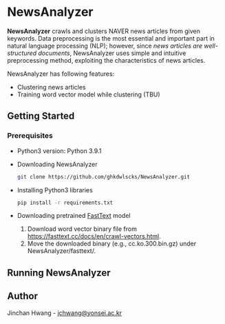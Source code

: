 <!-- Writer: Jinchan Hwang <jchwang@yonsei.ac.kr> -->

# NewsAnalyzer

**NewsAnalyzer** crawls and clusters NAVER news articles from given keywords.
Data preprocessing is the most essential and important part in natural language processing (NLP); however, since *news articles are well-structured documents*, NewsAnalyzer uses simple and intuitive preprocessing method, exploiting the characteristics of news articles.

NewsAnalyzer has following features:

* Clustering news articles
* Training word vector model while clustering (TBU)

## Getting Started

### Prerequisites

* Python3 version: Python 3.9.1

* Downloading NewsAnalyzer

    ```sh
    git clone https://github.com/ghkdwlscks/NewsAnalyzer.git
    ```

* Installing Python3 libraries

    ```sh
    pip install -r requirements.txt
    ```

* Downloading pretrained [FastText](https://fasttext.cc/) model
    1. Download word vector binary file from <https://fasttext.cc/docs/en/crawl-vectors.html>.
    2. Move the downloaded binary (e.g., cc.ko.300.bin.gz) under NewsAnalyzer/fasttext/.

## Running NewsAnalyzer

## Author

Jinchan Hwang - jchwang@yonsei.ac.kr

